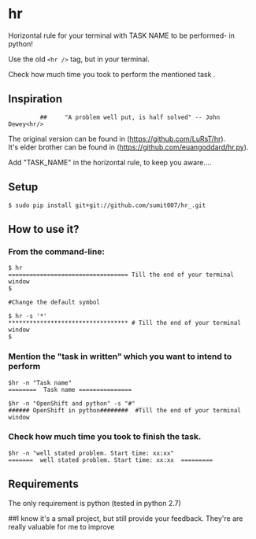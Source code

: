 hr 
====


Horizontal rule for your terminal with TASK NAME to be performed- in python!

Use the old `<hr />` tag, but in your terminal.

Check how much time you took to perform the mentioned task .


## Inspiration

             ##     "A problem well put, is half solved" -- John Dewey<hr/>
The original version can be found in  (https://github.com/LuRsT/hr).<br/>
It's elder brother can be found in (https://github.com/euangoddard/hr.py).

Add "TASK_NAME" in the horizontal rule, to keep you aware....


## Setup

    $ sudo pip install git+git://github.com/sumit007/hr_.git

## How to use it?

### From the command-line:

    $ hr
    ================================== Till the end of your terminal window
    $

    #Change the default symbol

    $ hr -s '*'
    ********************************** # Till the end of your terminal window
    $
    

### Mention the "task in written" which you want to intend to perform
    
    $hr -n "Task name" 
    ========  Task name =============== 
    
    $hr -n "OpenShift and python" -s "#"
    ###### OpenShift in python########  #Till the end of your terminal window    
    
    
### Check how much time you took to finish the task.

    $hr -n "well stated problem. Start time: xx:xx"
    =======  well stated problem. Start time: xx:xx  =========

## Requirements

The only requirement is python (tested in python 2.7)

##I know it's a small project, but still provide your feedback. They're are really valuable for me to improve
